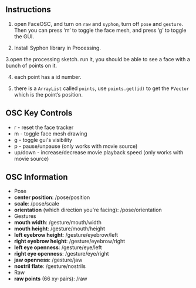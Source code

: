 
Instructions
--------

1. open FaceOSC, and turn on `raw` and `syphon`, turn off `pose` and `gesture`. Then you can press ‘m’ to toggle the face mesh, and press ‘g’ to toggle the GUI.

2. Install Syphon library in Processing.

3.open the processing sketch. run it, you should be able to see a face with a bunch of points on it.

4. each point has a id number.

5. there is a `ArrayList` called `points`,   use `points.get(id)` to get the `PVector` which is the point’s position.



OSC Key Controls
-------------

* r - reset the face tracker
* m - toggle face mesh drawing
* g - toggle gui's visibility
* p - pause/unpause (only works with movie source)
* up/down - increase/decrease movie playback speed (only works with movie source)


OSC Information
---------------

 * Pose
  * **center position**: /pose/position
  * **scale**: /pose/scale
  * **orientation** (which direction you're facing): /pose/orientation
 * Gestures
  * **mouth width**: /gesture/mouth/width
  * **mouth height**: /gesture/mouth/height
  * **left eyebrow height**: /gesture/eyebrow/left
  * **right eyebrow height**: /gesture/eyebrow/right
  * **left eye openness**: /gesture/eye/left
  * **right eye openness**: /gesture/eye/right
  * **jaw openness**: /gesture/jaw
  * **nostril flate**: /gesture/nostrils
 * Raw
  * **raw points** (66 xy-pairs): /raw
